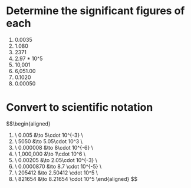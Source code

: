 # Determine the significant figures of each
1. 0.0035
2. 1.080
3. 2371
4. 2.97 * 10^5
5. 10,001
6. 6,051.00
7. 0.1020
8. 0.00050
# Convert to scientific notation
$$\begin{aligned}
1) \ 0.005 &\to 5\cdot 10^{-3} \\
2) \ 5050 &\to 5.05\cdot 10^3 \\ 
3) \ 0.000008 &\to 8\cdot 10^{-6} \\
4) \ 1,000,000 &\to 1\cdot 10^6 \\
5) \ 0.00205 &\to 2.05\cdot 10^{-3} \\
6) \ 0.0000870 &\to 8.7 \cdot 10^{-5} \\
7) \ 205412 &\to 2.50412 \cdot 10^5 \\
8) \ 821654 &\to 8.21654 \cdot 10^5
\end{aligned}
$$

